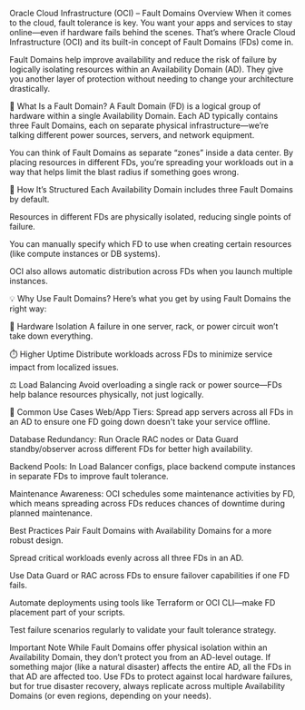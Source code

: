 Oracle Cloud Infrastructure (OCI) – Fault Domains
Overview
When it comes to the cloud, fault tolerance is key. You want your apps and services to stay online—even if hardware fails behind the scenes. That’s where Oracle Cloud Infrastructure (OCI) and its built-in concept of Fault Domains (FDs) come in.

Fault Domains help improve availability and reduce the risk of failure by logically isolating resources within an Availability Domain (AD). They give you another layer of protection without needing to change your architecture drastically.

🧱 What Is a Fault Domain?
A Fault Domain (FD) is a logical group of hardware within a single Availability Domain. Each AD typically contains three Fault Domains, each on separate physical infrastructure—we’re talking different power sources, servers, and network equipment.

You can think of Fault Domains as separate “zones” inside a data center. By placing resources in different FDs, you’re spreading your workloads out in a way that helps limit the blast radius if something goes wrong.

🧭 How It’s Structured
Each Availability Domain includes three Fault Domains by default.

Resources in different FDs are physically isolated, reducing single points of failure.

You can manually specify which FD to use when creating certain resources (like compute instances or DB systems).

OCI also allows automatic distribution across FDs when you launch multiple instances.

💡 Why Use Fault Domains?
Here’s what you get by using Fault Domains the right way:

🔌 Hardware Isolation
A failure in one server, rack, or power circuit won’t take down everything.

⏱️ Higher Uptime
Distribute workloads across FDs to minimize service impact from localized issues.

⚖️ Load Balancing
Avoid overloading a single rack or power source—FDs help balance resources physically, not just logically.

🧰 Common Use Cases
Web/App Tiers:
Spread app servers across all FDs in an AD to ensure one FD going down doesn't take your service offline.

Database Redundancy:
Run Oracle RAC nodes or Data Guard standby/observer across different FDs for better high availability.

Backend Pools:
In Load Balancer configs, place backend compute instances in separate FDs to improve fault tolerance.

Maintenance Awareness:
OCI schedules some maintenance activities by FD, which means spreading across FDs reduces chances of downtime during planned maintenance.

Best Practices
Pair Fault Domains with Availability Domains for a more robust design.

Spread critical workloads evenly across all three FDs in an AD.

Use Data Guard or RAC across FDs to ensure failover capabilities if one FD fails.

Automate deployments using tools like Terraform or OCI CLI—make FD placement part of your scripts.

Test failure scenarios regularly to validate your fault tolerance strategy.

 Important Note
While Fault Domains offer physical isolation within an Availability Domain, they don’t protect you from an AD-level outage. If something major (like a natural disaster) affects the entire AD, all the FDs in that AD are affected too.
Use FDs to protect against local hardware failures, but for true disaster recovery, always replicate across multiple Availability Domains (or even regions, depending on your needs).
